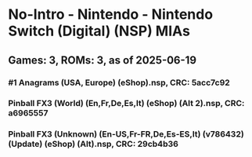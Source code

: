 # No-Intro - Nintendo - Nintendo Switch (Digital) (NSP) MIAs
## Games: 3, ROMs: 3, as of 2025-06-19

### #1 Anagrams (USA, Europe) (eShop).nsp, CRC: 5acc7c92
### Pinball FX3 (World) (En,Fr,De,Es,It) (eShop) (Alt 2).nsp, CRC: a6965557
### Pinball FX3 (Unknown) (En-US,Fr-FR,De,Es-ES,It) (v786432) (Update) (eShop) (Alt).nsp, CRC: 29cb4b36
